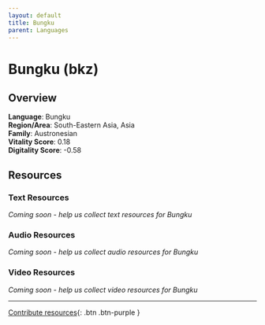 ```yaml
---
layout: default
title: Bungku
parent: Languages
---
```


# Bungku (bkz)

## Overview

**Language**: Bungku  
**Region/Area**: South-Eastern Asia, Asia  
**Family**: Austronesian  
**Vitality Score**: 0.18  
**Digitality Score**: -0.58  

## Resources

### Text Resources
*Coming soon - help us collect text resources for Bungku*

### Audio Resources
*Coming soon - help us collect audio resources for Bungku*

### Video Resources
*Coming soon - help us collect video resources for Bungku*

---

[Contribute resources](https://fairtrain.github.io/){: .btn .btn-purple }
